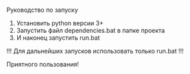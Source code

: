 Руководство по запуску

1) Установить python версии 3+
2) Запустить файл dependencies.bat в папке проекта
3) И наконец запустить run.bat

!!! Для дальнейших запусков использовать только run.bat !!!

Приятного пользования!
